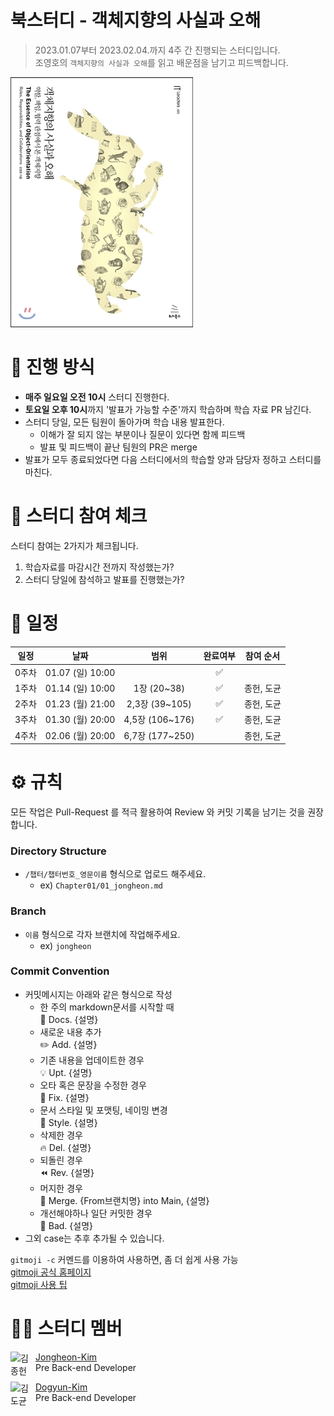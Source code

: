 # 북스터디 - 객체지향의 사실과 오해

> 2023.01.07부터 2023.02.04.까지 4주 간 진행되는 스터디입니다. <br>
> 조영호의 `객체지향의 사실과 오해`를 읽고 배운점을 남기고 피드백합니다. <br>

<img src="The_Essence_of_Object_Orientation_Cover.jpg" alt="객체지향의 사실과 오해">
<br>

# 📒 진행 방식

- **매주 일요일 오전 10시** 스터디 진행한다.
- **토요일 오후 10시**까지 '발표가 가능할 수준'까지 학습하며 학습 자료 PR 남긴다.
- 스터디 당일, 모든 팀원이 돌아가며 학습 내용 발표한다.
  - 이해가 잘 되지 않는 부분이나 질문이 있다면 함께 피드백
  - 발표 및 피드백이 끝난 팀원의 PR은 merge
- 발표가 모두 종료되었다면 다음 스터디에서의 학습할 양과 담당자 정하고 스터디를 마친다.
  <br>

# 🚩 스터디 참여 체크

스터디 참여는 2가지가 체크됩니다.

1. 학습자료를 마감시간 전까지 작성했는가?
2. 스터디 당일에 참석하고 발표를 진행했는가?
   <br>

# 📅 일정


| 일정 |       날짜       |      범위      | 완료여부 | 참여 순서 |
| :---: | :--------------: | :-------------: | :------: | :--------: |
| 0주차 | 01.07 (일) 10:00 |                |    ✅    |            |
| 1주차 | 01.14 (일) 10:00 |   1장 (20~38)   |    ✅    | 종헌, 도균 |
| 2주차 | 01.23 (월) 21:00 | 2,3장 (39~105) |    ✅    | 종헌, 도균 |
| 3주차 | 01.30 (월) 20:00 | 4,5장 (106~176) |    ✅    | 종헌, 도균 |
| 4주차 | 02.06 (월) 20:00 | 6,7장 (177~250) |          | 종헌, 도균 |

# ⚙ 규칙

모든 작업은 Pull-Request 를 적극 활용하여 Review 와 커밋 기록을 남기는 것을 권장합니다.

### Directory Structure

- `/챕터/챕터번호_영문이름` 형식으로 업로드 해주세요.
  - ex) `Chapter01/01_jongheon.md`

### Branch

- `이름` 형식으로 각자 브랜치에 작업해주세요.
  - ex) `jongheon`

### Commit Convention

- 커밋메시지는 아래와 같은 형식으로 작성
  - 한 주의 markdown문서를 시작할 때 <br />
    :page_facing_up: Docs. {설명}
  - 새로운 내용 추가  <br />
    :pencil2: Add. {설명}
  - 기존 내용을 업데이트한 경우  <br />
    :bulb: Upt. {설명}
  - 오타 혹은 문장을 수정한 경우   <br />
    :hammer: Fix. {설명}
  - 문서 스타일 및 포맷팅, 네이밍 변경   <br />
    :art: Style. {설명}
  - 삭제한 경우   <br />
    :fire: Del. {설명}
  - 되돌린 경우   <br />
    :rewind: Rev. {설명}
  - 머지한 경우   <br />
    :twisted_rightwards_arrows: Merge. {From브랜치명} into Main, {설명}
  - 개선해야하나 일단 커밋한 경우     <br />
    :poop: Bad. {설명}
- 그외 case는 추후 추가될 수 있습니다.

`gitmoji -c` 커멘드를 이용하여 사용하면, 좀 더 쉽게 사용 가능
<br>
[gitmoji 공식 홈페이지](https://gitmoji.dev/)
<br>
[gitmoji 사용 팁](https://treasurebear.tistory.com/70)
<br>

# 🙋‍♀ 스터디 멤버

<img align="left" width="40" height="40" src="https://avatars.githubusercontent.com/u/78305338?v=4" alt="김종헌">

[Jongheon-Kim](https://github.com/Dreaming-J) <br> Pre Back-end Developer

<img align="left" width="40" height="40" src="https://avatars.githubusercontent.com/u/77233773?v=4" alt="김도균">

[Dogyun-Kim](https://github.com/Just-love-myself) <br> Pre Back-end Developer
</br>
